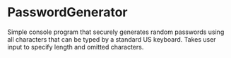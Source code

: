 # PasswordGenerator

Simple console program that securely generates random passwords using all characters that can be typed by a standard US keyboard.
Takes user input to specify length and omitted characters.
